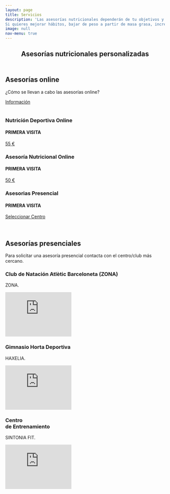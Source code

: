 ```yaml
---
layout: page
title: Servicios
description: 'Las asesorías nutricionales dependerán de tu objetivos y características individuales como tu historial cínico, hábitos, preferencias, actividad física que realizas habitualmente.
Si quieres mejorar hábitos, bajar de peso a partir de masa grasa, incrementar masa muscular o aprender a comer no dudes en contactarme.'
image: null
nav-menu: true
---
```


<!-- Main -->
<div id="main" class="alt">

<!-- One -->
<section id="one">
	<div class="inner">
		<header class="major">
			<h1>Asesorías nutricionales personalizadas</h1>
		</header>

<!-- Content -->
				
<h2 id="asesorías online">Asesorías online</h2>
<p>¿Cómo se llevan a cabo las asesorías online?</p>
<a href="mailto:carlacicchitti@gmail.com" class="button big">Información</a>
		
<br />
<br />
<p> </p>
<p> </p>

<div class="row">
  	<div class="4u 12u$(medium)">
		<h3>Nutrición Deportiva Online</h3> <h4>PRIMERA VISITA</h4>
		 <p></p>
		<a href="mailto:carlacicchitti@gmail.com" class="button big">55 €</a>
	</div>
	<div class="4u 12u$(medium)">
		<h3>Asesoría Nutricional Online</h3> <h4> PRIMERA VISITA</h4>
		<p></p>
    		<a href="mailto:carlacicchitti@gmail.com"  class="button special big">50 €</a>
	</div>
	<div class="4u$ 12u$(medium)">
		<h3>Asesorias Presencial</h3> <h4>PRIMERA VISITA</h4>
		<p></p>
		<a href="#mapas" class="button medium">Seleccionar Centro</a>
	</div>
</div>
<!-- Content -->
<br />
<br />
<p> </p>
<p> </p>
<a id="mapas"></a>		
<h2>Asesorías presenciales</h2>
<p>Para solicitar una asesoría presencial contacta con el centro/club más cercano.</p>
	<div class="row">
	<!-- Break -->
	<div class="3u 12u$(medium)">
		<h3>Club de Natación Atlètic Barceloneta (ZONA)</h3>
		<p>ZONA.</p>
		<div class="mapouter"><div class="gmap_canvas"><iframe width="209" height="140" id="gmap_canvas" src="https://maps.google.com/maps?q=cnab&t=&z=13&ie=UTF8&iwloc=&output=embed" frameborder="0" scrolling="no" marginheight="0" marginwidth="0"></iframe><a href="https://putlocker-is.org">putlocker</a><br><style>.mapouter{position:relative;text-align:right;height:140px;width:209px;}</style><a href="https://www.embedgooglemap.net">embed map in website</a><style>.gmap_canvas {overflow:hidden;background:none!important;height:140px;width:209px;}</style></div></div>
		<p></p>
	</div>
	<div class="3u 12u$(medium)">
		<h3>Gimnasio Horta Deportiva</h3>
		<p>HAXELIA.</p>
		<div class="mapouter"><div class="gmap_canvas"><iframe width="209" height="140" id="gmap_canvas" src="https://maps.google.com/maps?q=Gimnasio%20Horta%20Deportiva&t=&z=13&ie=UTF8&iwloc=&output=embed" frameborder="0" scrolling="no" marginheight="0" marginwidth="0"></iframe><a href="https://putlocker-is.org">putlocker</a><br><style>.mapouter{position:relative;text-align:right;height:140px;width:209px;}</style><a href="https://www.embedgooglemap.net">embed map in website</a><style>.gmap_canvas {overflow:hidden;background:none!important;height:140px;width:209px;}</style></div></div>
		<p></p>
	</div>
	<div class="3u$ 12u$(medium)">
		<h3>Centro <br /> de Entrenamiento</h3>
		<p>SINTONIA FIT.</p>
		<div class="mapouter"><div class="gmap_canvas"><iframe width="209" height="140" id="gmap_canvas" src="https://maps.google.com/maps?q=Sintonia%20fit!5e0!3m2!1ses!2ses!4v1724450754079!5m2!1ses!2ses=UTF8&iwloc=&output=embed" frameborder="0" scrolling="no" marginheight="0" marginwidth="0"></iframe><a href="https://putlocker-is.org">putlocker</a><br><style>.mapouter{position:relative;text-align:right;height:140px;width:209px;}</style><a href="https://www.embedgooglemap.net">embed map in website</a><style>.gmap_canvas {overflow:hidden;background:none!important;height:140px;width:209px;}
</style></div></div>
			<p></p>
	</div>
</div>

